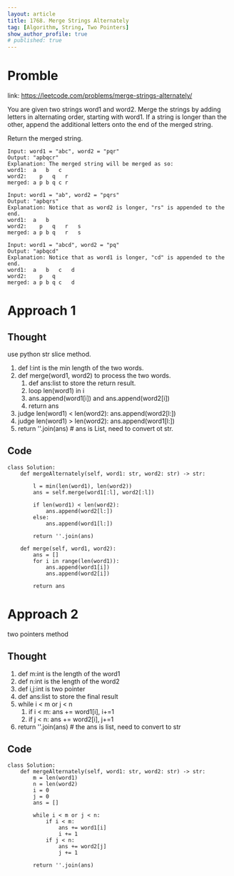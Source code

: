 ```yaml
---
layout: article
title: 1768. Merge Strings Alternately
tag: [Algorithm, String, Two Pointers]
show_author_profile: true
# published: true
---
```


# Promble

link: https://leetcode.com/problems/merge-strings-alternately/

You are given two strings word1 and word2. Merge the strings by adding letters in alternating order, starting with word1. If a string is longer than the other, append the additional letters onto the end of the merged string.

Return the merged string.

```
Input: word1 = "abc", word2 = "pqr"
Output: "apbqcr"
Explanation: The merged string will be merged as so:
word1:  a   b   c
word2:    p   q   r
merged: a p b q c r
```

```
Input: word1 = "ab", word2 = "pqrs"
Output: "apbqrs"
Explanation: Notice that as word2 is longer, "rs" is appended to the end.
word1:  a   b 
word2:    p   q   r   s
merged: a p b q   r   s
```

```
Input: word1 = "abcd", word2 = "pq"
Output: "apbqcd"
Explanation: Notice that as word1 is longer, "cd" is appended to the end.
word1:  a   b   c   d
word2:    p   q 
merged: a p b q c   d
```

# Approach 1

## Thought

use python str slice method.

1. def l:int is the min length of the two words.
2. def merge(word1, word2) to process the two words.
   1. def ans:list to store the return result.
   2. loop len(word1) in i
   3. ans.append(word1[i]) and ans.append(word2[i])
   4. return ans 
3. judge len(word1) < len(word2): ans.append(word2[l:])
4. judge len(word1) > len(word2): ans.append(word1[l:])
5. return ''.join(ans) # ans is List, need to convert ot str.

## Code 

```
class Solution:
    def mergeAlternately(self, word1: str, word2: str) -> str:

        l = min(len(word1), len(word2))
        ans = self.merge(word1[:l], word2[:l])

        if len(word1) < len(word2):
            ans.append(word2[l:])
        else:
            ans.append(word1[l:])

        return ''.join(ans) 

    def merge(self, word1, word2):
        ans = []
        for i in range(len(word1)):
            ans.append(word1[i])
            ans.append(word2[i])

        return ans
```

# Approach 2 

two pointers method 

## Thought 

1. def m:int is the length of the word1
2. def n:int is the length of the word2
3. def i,j:int is two pointer
4. def ans:list to store the final result
5. while i < m or j < n
   1. if i < m: ans += word1[i], i+=1
   2. if j < n: ans += word2[i], j+=1
6. return ''.join(ans) # the ans is list, need to convert to str

## Code 

```
class Solution:
    def mergeAlternately(self, word1: str, word2: str) -> str:
        m = len(word1)
        n = len(word2)
        i = 0
        j = 0 
        ans = []

        while i < m or j < n:
            if i < m:
                ans += word1[i]
                i += 1
            if j < n:
                ans += word2[j]
                j += 1

        return ''.join(ans)
```